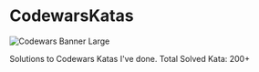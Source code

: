 # CodewarsKatas
![Codewars Banner Large](https://www.codewars.com/users/ThatDRW/badges/large)

Solutions to Codewars Katas I've done.
Total Solved Kata: 200+